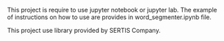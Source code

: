 This project is require to use jupyter notebook or jupyter lab.
The example of instructions on how to use are provides in word_segmenter.ipynb file.

This project use library provided by SERTIS Company.